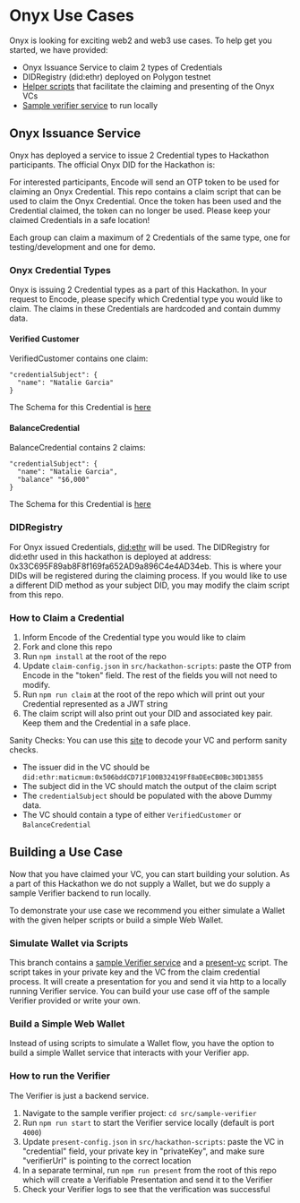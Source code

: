 # Onyx Use Cases
Onyx is looking for exciting web2 and web3 use cases. To help get you started, we have provided:
* Onyx Issuance Service to claim 2 types of Credentials
* DIDRegistry (did:ethr) deployed on Polygon testnet
* [Helper scripts](src/hackathon-scripts) that facilitate the claiming and presenting of the Onyx VCs
* [Sample verifier service](src/sample-verifier) to run locally

## Onyx Issuance Service
Onyx has deployed a service to issue 2 Credential types to Hackathon participants. The official Onyx DID for the Hackathon is:

For interested participants, Encode will send an OTP token to be used for claiming an Onyx Credential. This repo contains a claim script that can be used to claim the Onyx Credential. Once the token has been used and the Credential claimed, the token can no longer be used. Please keep your claimed Credentials in a safe location!

Each group can claim a maximum of 2 Credentials of the same type, one for testing/development and one for demo.

### Onyx Credential Types
Onyx is issuing 2 Credential types as a part of this Hackathon. In your request to Encode, please specify which Credential type you would like to claim. The claims in these Credentials are hardcoded and contain dummy data.

#### Verified Customer

VerifiedCustomer contains one claim: 

``` shell
"credentialSubject": {
  "name": "Natalie Garcia"
}
```
The Schema for this Credential is [here](https://github.com/jpmorganchase/onyx-ssi-sdk/blob/main/src/services/common/schemas/definitions/verifiedCustomer.json)

#### BalanceCredential

BalanceCredential contains 2 claims:

``` shell
"credentialSubject": {
  "name": "Natalie Garcia",
  "balance" "$6,000"
}
```
The Schema for this Credential is [here](https://github.com/jpmorganchase/onyx-ssi-sdk/blob/main/src/services/common/schemas/definitions/balanceCredential.json)

### DIDRegistry
For Onyx issued Credentials, [did:ethr](https://github.com/jpmorganchase/onyx-ssi-sdk/tree/main/src/services/common/did#didethr) will be used. The DIDRegistry for did:ethr used in this hackathon is deployed at address: 0x33C695F89ab8F8f169fa652AD9a896C4e4AD34eb. This is where your DIDs will be registered during the claiming process. If you would like to use a different DID method as your subject DID, you may modify the claim script from this repo.

### How to Claim a Credential
1. Inform Encode of the Credential type you would like to claim
2. Fork and clone this repo
3. Run `npm install` at the root of the repo
4. Update `claim-config.json` in `src/hackathon-scripts`: paste the OTP from Encode in the "token" field. The rest of the fields you will not need to modify.
5. Run `npm run claim` at the root of the repo which will print out your Credential represented as a JWT string
6. The claim script will also print out your DID and associated key pair. Keep them and the Credential in a safe place.

Sanity Checks: You can use this [site](https://jwt.io/) to decode your VC and perform sanity checks.
* The issuer did in the VC should be `did:ethr:maticmum:0x506bddCD71F100B32419Ff8aDEeCB0Bc30D13855` 
* The subject did in the VC should match the output of the claim script
* The `credentialSubject` should be populated with the above Dummy data. 
* The VC should contain a type of either `VerifiedCustomer` or `BalanceCredential`

## Building a Use Case
Now that you have claimed your VC, you can start building your solution. As a part of this Hackathon we do not supply a Wallet, but we do supply a sample Verifier backend to run locally. 

To demonstrate your use case we recommend you either simulate a Wallet with the given helper scripts or build a simple Web Wallet. 

### Simulate Wallet via Scripts
This branch contains a [sample Verifier service](src/sample-verifier/) and a [present-vc](src/hackathon-scripts/present-vc.ts) script. The script takes in your private key and the VC from the claim credential process. It will create a presentation for you and send it via http to a locally running Verifier service. You can build your use case off of the sample Verifier provided or write your own.

### Build a Simple Web Wallet
Instead of using scripts to simulate a Wallet flow, you have the option to build a simple Wallet service that interacts with your Verifier app.

### How to run the Verifier
The Verifier is just a backend service.

1. Navigate to the sample verifier project: `cd src/sample-verifier`
2. Run `npm run start` to start the Verifier service locally (default is port `4000`)
3. Update `present-config.json` in `src/hackathon-scripts`: paste the VC in "credential" field, your private key in "privateKey", and make sure "verifierUrl" is pointing to the correct location
4. In a separate terminal, run `npm run present` from the root of this repo which will create a Verifiable Presentation and send it to the Verifier
5. Check your Verifier logs to see that the verification was successful
